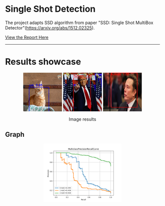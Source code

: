 # Single Shot Detection

The project adapts SSD algorithm from paper "SSD: Single Shot MultiBox Detector"(https://arxiv.org/abs/1512.02325).

[View the Report Here](https://kyon317.github.io/SingleShotDetection/pdf-viewer.html)

---

# Results showcase

<p align="center">
  <img src="results/res_001.jpg" width="25%">
  <img src="results/res_002.jpg" width="25%">
  <img src="results/res_003.jpg" width="25%">
</p>

<p align="center">Image results</p>

## Graph

<p align="center">
  <img src="results/precision_recall_curve.png" alt="Precision-Recall Curve" width="50%">
</p>





